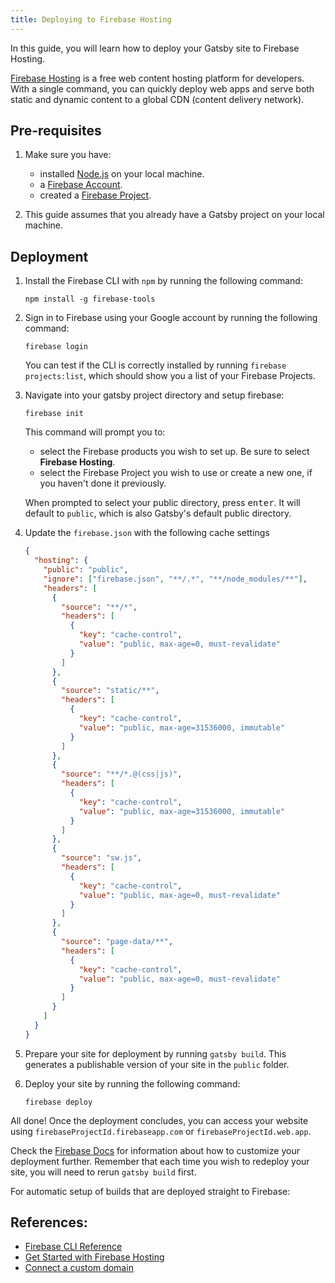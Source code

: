 ```yaml
---
title: Deploying to Firebase Hosting
---
```


In this guide, you will learn how to deploy your Gatsby site to Firebase Hosting.

[Firebase Hosting](https://firebase.google.com/docs/hosting) is a free web content hosting platform for developers. With a single command, you can quickly deploy web apps and serve both static and dynamic content to a global CDN (content delivery network).

## Pre-requisites

1. Make sure you have:

   - installed [Node.js](https://nodejs.org/en/download/) on your local machine.
   - a [Firebase Account](https://console.firebase.google.com).
   - created a [Firebase Project](https://firebase.google.com/docs/web/setup#create-firebase-project).

2. This guide assumes that you already have a Gatsby project on your local machine.

## Deployment

1. Install the Firebase CLI with `npm` by running the following command:

   ```shell
   npm install -g firebase-tools
   ```

2. Sign in to Firebase using your Google account by running the following command:

   ```shell
   firebase login
   ```

   You can test if the CLI is correctly installed by running `firebase projects:list`, which should show you a list of your Firebase Projects.

3. Navigate into your gatsby project directory and setup firebase:

   ```shell
   firebase init
   ```

   This command will prompt you to:

   - select the Firebase products you wish to set up. Be sure to select **Firebase Hosting**.
   - select the Firebase Project you wish to use or create a new one, if you haven't done it previously.

   When prompted to select your public directory, press <kbd>enter</kbd>. It will default to `public`, which is also Gatsby's default public directory.

4. Update the `firebase.json` with the following cache settings

   ```json
   {
     "hosting": {
       "public": "public",
       "ignore": ["firebase.json", "**/.*", "**/node_modules/**"],
       "headers": [
         {
           "source": "**/*",
           "headers": [
             {
               "key": "cache-control",
               "value": "public, max-age=0, must-revalidate"
             }
           ]
         },
         {
           "source": "static/**",
           "headers": [
             {
               "key": "cache-control",
               "value": "public, max-age=31536000, immutable"
             }
           ]
         },
         {
           "source": "**/*.@(css|js)",
           "headers": [
             {
               "key": "cache-control",
               "value": "public, max-age=31536000, immutable"
             }
           ]
         },
         {
           "source": "sw.js",
           "headers": [
             {
               "key": "cache-control",
               "value": "public, max-age=0, must-revalidate"
             }
           ]
         },
         {
           "source": "page-data/**",
           "headers": [
             {
               "key": "cache-control",
               "value": "public, max-age=0, must-revalidate"
             }
           ]
         }
       ]
     }
   }
   ```

5. Prepare your site for deployment by running `gatsby build`. This generates a publishable version of your site in the `public` folder.

6. Deploy your site by running the following command:

   ```shell
   firebase deploy
   ```

All done! Once the deployment concludes, you can access your website using `firebaseProjectId.firebaseapp.com` or `firebaseProjectId.web.app`.

Check the [Firebase Docs](https://firebase.google.com/docs/hosting/full-config) for information about how to customize your deployment further. Remember that each time you wish to redeploy your site, you will need to rerun `gatsby build` first.

<CloudCallout>
  For automatic setup of builds that are deployed straight to Firebase:
</CloudCallout>

## References:

- [Firebase CLI Reference](https://firebase.google.com/docs/cli)
- [Get Started with Firebase Hosting](https://firebase.google.com/docs/hosting/quickstart)
- [Connect a custom domain](https://firebase.google.com/docs/hosting/custom-domain)
